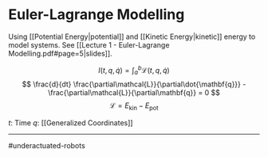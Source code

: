 # Euler-Lagrange Modelling
Using [[Potential Energy|potential]] and [[Kinetic Energy|kinetic]] energy to model systems. See [[Lecture 1 - Euler-Lagrange Modelling.pdf#page=5|slides]].

$$
I(t, q, \dot{q}) = \int_{a}^{b} \mathcal{L}(t, q, \dot{q})
$$
$$
\frac{d}{dt} \frac{\partial\mathcal{L}}{\partial\dot{\mathbf{q}}} - \frac{\partial\mathcal{L}}{\partial\mathbf{q}} = 0
$$
$$
\mathcal{L} = E_\mathrm{kin} - E_\mathrm{pot}
$$


$t$: Time
$q$: [[Generalized Coordinates]]


---
#underactuated-robots